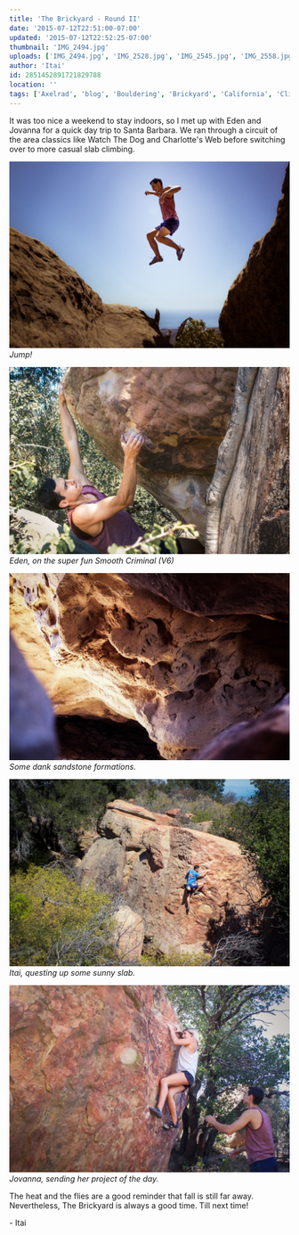 ```yaml
---
title: 'The Brickyard - Round II'
date: '2015-07-12T22:51:00-07:00'
updated: '2015-07-12T22:52:25-07:00'
thumbnail: 'IMG_2494.jpg'
uploads: ['IMG_2494.jpg', 'IMG_2528.jpg', 'IMG_2545.jpg', 'IMG_2558.jpg', 'IMG_2576.jpg']
author: 'Itai'
id: 2851452891721829788
location: ''
tags: ['Axelrad', 'blog', 'Bouldering', 'Brickyard', 'California', 'Climbing', 'Eden', 'Five Ten', 'highball', 'Itai', 'sandstone', 'Santa Barbara', 'slab']
---
```


It was too nice a weekend to stay indoors, so I met up with Eden and Jovanna for a quick day trip to Santa Barbara. We ran through a circuit of the area classics like Watch The Dog and Charlotte's Web before switching over to more casual slab climbing.

![Jump!](uploads/IMG_2494.jpg)*Jump!*

![Eden, on the super fun Smooth Criminal (V6)](uploads/IMG_2528.jpg)*Eden, on the super fun Smooth Criminal (V6)*

![Some dank sandstone formations.](uploads/IMG_2545.jpg)*Some dank sandstone formations.*

![Itai, questing up some sunny slab.](uploads/IMG_2558.jpg)*Itai, questing up some sunny slab.*

![Jovanna, sending her project of the day.](uploads/IMG_2576.jpg)*Jovanna, sending her project of the day.*

The heat and the flies are a good reminder that fall is still far away. Nevertheless, The Brickyard is always a good time. Till next time!

\- Itai
